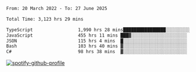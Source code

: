 <!--START_SECTION:waka-->

```txt
From: 20 March 2022 - To: 27 June 2025

Total Time: 3,123 hrs 29 mins

TypeScript                 1,990 hrs 28 mins████████████████░░░░░░░░░   63.73 %
JavaScript                 455 hrs 11 mins ███▓░░░░░░░░░░░░░░░░░░░░░   14.57 %
JSON                       115 hrs 4 mins  █░░░░░░░░░░░░░░░░░░░░░░░░   03.68 %
Bash                       103 hrs 40 mins ▓░░░░░░░░░░░░░░░░░░░░░░░░   03.32 %
C#                         98 hrs 38 mins  ▓░░░░░░░░░░░░░░░░░░░░░░░░   03.16 %
```

<!--END_SECTION:waka-->
[![spotify-github-profile](https://spotify-github-profile.vercel.app/api/view?uid=c00zprrvy9xiloa9qnco3hmng&cover_image=true&theme=novatorem&show_offline=false&background_color=121212&bar_color=53b14f&bar_color_cover=false)](https://spotify-github-profile.vercel.app/api/view?uid=c00zprrvy9xiloa9qnco3hmng&redirect=true)



